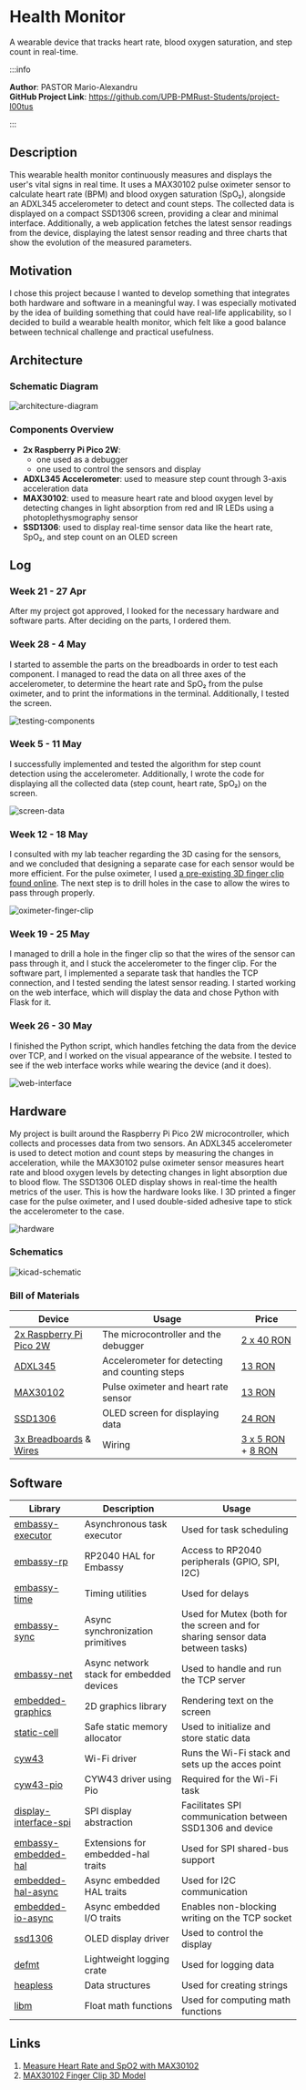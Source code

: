 # Health Monitor
A wearable device that tracks heart rate, blood oxygen saturation, and step count in real-time.

:::info 

**Author**: PASTOR Mario-Alexandru \
**GitHub Project Link**: https://github.com/UPB-PMRust-Students/project-l00tus

:::

## Description

This wearable health monitor continuously measures and displays the user's vital signs in real time. It uses a MAX30102 pulse oximeter sensor to calculate heart rate (BPM) and blood oxygen saturation (SpO₂), alongside an ADXL345 accelerometer to detect and count steps. The collected data is displayed on a compact SSD1306 screen, providing a clear and minimal interface. Additionally, a web application fetches the latest sensor readings from the device, displaying the latest sensor reading and three charts that show the evolution of the measured parameters.

## Motivation

I chose this project because I wanted to develop something that integrates both hardware and software in a meaningful way. I was especially motivated by the idea of building something that could have real-life applicability, so I decided to build a wearable health monitor, which felt like a good balance between technical challenge and practical usefulness.

## Architecture

### Schematic Diagram

![architecture-diagram](assets/architecture_diagram.svg)

### Components Overview

- **2x Raspberry Pi Pico 2W**:
    - one used as a debugger
    - one used to control the sensors and display
- **ADXL345 Accelerometer**: used to measure step count through 3-axis acceleration data
- **MAX30102**: used to measure heart rate and blood oxygen level by detecting changes in light absorption from red and IR LEDs using a photoplethysmography sensor 
- **SSD1306**: used to display real-time sensor data like the heart rate, SpO₂, and step count on an OLED screen

## Log

### Week 21 - 27 Apr
After my project got approved, I looked for the necessary hardware and software parts. After deciding on the parts, I ordered them.

### Week 28 - 4 May
I started to assemble the parts on the breadboards in order to test each component. I managed to read the data on all three axes of the accelerometer, to determine the heart rate and SpO₂ from the pulse oximeter, and to print the informations in the terminal. Additionally, I tested the screen.

![testing-components](assets/week10_update.webp)

### Week 5 - 11 May
I successfully implemented and tested the algorithm for step count detection using the accelerometer. Additionally, I wrote the code for displaying all the collected data (step count, heart rate, SpO₂) on the screen.

![screen-data](assets/week11_update.webp)

### Week 12 - 18 May
I consulted with my lab teacher regarding the 3D casing for the sensors, and we concluded that designing a separate case for each sensor would be more efficient. For the pulse oximeter, I used [a pre-existing 3D finger clip found online](https://www.thingiverse.com/thing:4395147). The next step is to drill holes in the case to allow the wires to pass through properly.

![oximeter-finger-clip](assets/week12_update.webp)

### Week 19 - 25 May
I managed to drill a hole in the finger clip so that the wires of the sensor can pass through it, and I stuck the accelerometer to the finger clip.
For the software part, I implemented a separate task that handles the TCP connection, and I tested sending the latest sensor reading.
I started working on the web interface, which will display the data and chose Python with Flask for it.

### Week 26 - 30 May
I finished the Python script, which handles fetching the data from the device over TCP, and I worked on the visual appearance of the website.
I tested to see if the web interface works while wearing the device (and it does).

![web-interface](assets/week14_update.webp)

## Hardware

My project is built around the Raspberry Pi Pico 2W microcontroller, which collects and processes data from two sensors. An ADXL345 accelerometer is used to detect motion and count steps by measuring the changes in acceleration, while the MAX30102 pulse oximeter sensor measures heart rate and blood oxygen levels by detecting changes in light absorption due to blood flow. The SSD1306 OLED display shows in real-time the health metrics of the user. 
This is how the hardware looks like. I 3D printed a finger case for the pulse oximeter, and I used double-sided adhesive tape to stick the accelerometer to the case.

![hardware](assets/hardware2.webp)

### Schematics

![kicad-schematic](assets/kicad_schematic.svg)

### Bill of Materials

| Device | Usage | Price |
|--------|--------|-------|
| [2x Raspberry Pi Pico 2W](https://www.raspberrypi.com/documentation/microcontrollers/raspberry-pi-pico.html) | The microcontroller and the debugger | [2 x 40 RON](https://www.optimusdigital.ro/en/raspberry-pi-boards/13327-raspberry-pi-pico-2-w.html) |
| [ADXL345](https://www.analog.com/media/en/technical-documentation/data-sheets/adxl345.pdf) | Accelerometer for detecting and counting steps | [13 RON](https://www.optimusdigital.ro/en/inertial-sensors/97-adxl345-tripple-axis-accelerometer.html) |
| [MAX30102](https://www.analog.com/media/en/technical-documentation/data-sheets/max30102.pdf) | Pulse oximeter and heart rate sensor | [13 RON](https://www.robofun.ro/breakout-senzor-ritm-cardiac-gy-max30102-arduino.html) |
| [SSD1306](http://www.lcdwiki.com/res/MSP096X/0.96inch_OLED_SPI_Module_MSP096X_User_Manual_EN.pdf) | OLED screen for displaying data | [24 RON](https://www.optimusdigital.ro/en/lcds/194-yellow-and-blue-096-oled-module-128x64-px.html) |
| [3x Breadboards](https://www.optimusdigital.ro/en/breadboards/44-400p-hq-breadboard.html) & [Wires](https://www.optimusdigital.ro/en/158-wires) | Wiring | [3 x 5 RON](https://www.optimusdigital.ro/en/breadboards/44-400p-hq-breadboard.html) + [8 RON](https://www.optimusdigital.ro/en/158-wires) |

## Software

| Library | Description | Usage |
|---------|-------------|-------|
| [embassy-executor](https://crates.io/crates/embassy-executor) | Asynchronous task executor | Used for task scheduling |
| [embassy-rp](https://crates.io/crates/embassy-rp) | RP2040 HAL for Embassy | Access to RP2040 peripherals (GPIO, SPI, I2C) |
| [embassy-time](https://crates.io/crates/embassy-time) | Timing utilities | Used for delays |
| [embassy-sync](https://crates.io/crates/embassy-sync) | Async synchronization primitives | Used for Mutex (both for the screen and for sharing sensor data between tasks) |
| [embassy-net](https://crates.io/crates/embassy-net) | Async network stack for embedded devices | Used to handle and run the TCP server |
| [embedded-graphics](https://github.com/embedded-graphics/embedded-graphics) | 2D graphics library | Rendering text on the screen |
| [static-cell](https://crates.io/crates/static-cell) | Safe static memory allocator | Used to initialize and store static data |
| [cyw43](https://crates.io/crates/cyw43) | Wi-Fi driver | Runs the Wi-Fi stack and sets up the acces point |
| [cyw43-pio](https://crates.io/crates/cyw43-pio) | CYW43 driver using Pio | Required for the Wi-Fi task |
| [display-interface-spi](https://crates.io/crates/display-interface-spi) | SPI display abstraction | Facilitates SPI communication between SSD1306 and device |
| [embassy-embedded-hal](https://crates.io/crates/embassy-embedded-hal) | Extensions for embedded-hal traits | Used for SPI shared-bus support |
| [embedded-hal-async](https://crates.io/crates/embedded-hal-async) | Async embedded HAL traits | Used for I2C communication |
| [embedded-io-async](https://crates.io/crates/embedded-io-async) | Async embedded I/O traits | Enables non-blocking writing on the TCP socket |
| [ssd1306](https://crates.io/crates/ssd1306) | OLED display driver | Used to control the display |
| [defmt](https://crates.io/crates/defmt) | Lightweight logging crate | Used for logging data |
| [heapless](https://crates.io/crates/heapless) | Data structures | Used for creating strings |
| [libm](https://crates.io/crates/libm) | Float math functions | Used for computing math functions |


## Links

1. [Measure Heart Rate and SpO2 with MAX30102](https://projecthub.arduino.cc/SurtrTech/measure-heart-rate-and-spo2-with-max30102-eb4f74)
2. [MAX30102 Finger Clip 3D Model](https://www.thingiverse.com/thing:4395147)